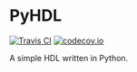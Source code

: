 # PyHDL

[![Travis CI](https://travis-ci.org/SdNssr/pyhdl.svg?branch=master)](https://travis-ci.org/SdNssr/pyhdl?branch=master)
[![codecov.io](https://codecov.io/github/SdNssr/pyhdl/coverage.svg?branch=master)](https://codecov.io/github/SdNssr/pyhdl?branch=master)

A simple HDL written in Python.